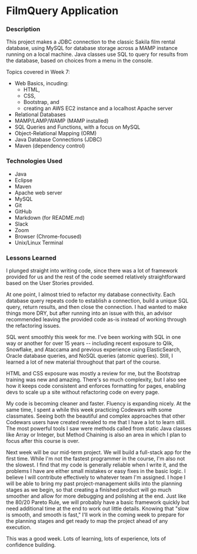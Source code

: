 # FilmQuery Application

### Description

This project makes a JDBC connection to the classic Sakila film rental database, using MySQL for database storage across a MAMP instance running on a local machine.  Java classes use SQL to query for results from the database, based on choices from a menu in the console.


Topics covered in Week 7:

- Web Basics, incuding:
	- HTML,  
	- CSS,  
	- Bootstrap, and  
	- creating an AWS EC2 instance and a localhost Apache server  
- Relational Databases
- MAMP/LAMP/WAMP (MAMP installed)
- SQL Queries and Functions, with a focus on MySQL
- Object-Relational Mapping (ORM)
- Java Database Connections (JDBC)
- Maven (dependency control)

### Technologies Used

- Java
- Eclipse
- Maven
- Apache web server
- MySQL
- Git
- GitHub
- Markdown (for README.md)
- Slack
- Zoom
- Browser (Chrome-focused)
- Unix/Linux Terminal

### Lessons Learned

I plunged straight into writing code, since there was a lot of framework provided for us and the rest of the code seemed relatively straightforward based on the User Stories provided.

At one point, I almost tried to refactor my database connectivity.  Each database query repeats code to establish a connection, build a unique SQL query, return results, and then close the connection.  I had wanted to make things more DRY, but after running into an issue with this, an advisor recommended leaving the provided code as-is instead of working through the refactoring issues.

SQL went smoothly this week for me.  I've been working with SQL in one way or another for over 15 years -- including recent exposure to Qlik, Snowflake, and Ataccama and previous experience using ElasticSearch, Oracle database queries, and NoSQL queries (atomic queries).  Still, I learned a lot of new material throughout that part of the course.

HTML and CSS exposure was mostly a review for me, but the Bootstrap training was new and amazing.  There's so much complexity, but I also see how it keeps code consistent and enforces formatting for pages, enabling devs to scale up a site without refactoring code on every page.

My code is becoming cleaner and faster.  Fluency is expanding nicely.  At the same time, I spent a while this week practicing Codewars with some classmates.  Seeing both the beautiful and complex approaches that other Codewars users have created revealed to me that I have a lot to learn still.  The most powerful tools I saw were methods called from static Java classes like Array or Integer, but Method Chaining is also an area in which I plan to focus after this course is over.

Next week will be our mid-term project.  We will build a full-stack app for the first time.  While I'm not the fastest programmer in the course, I'm also not the slowest.  I find that my code is generally reliable when I write it, and the problems I have are either small mistakes or easy fixes in the basic logic. I believe I will contribute effectively to whatever team I'm assigned.  I hope I will be able to bring my past project-management skills into the planning stages as we begin, so that creating a finished product will go much smoother and allow for more debugging and polishing at the end.  Just like the 80/20 Pareto Rule, we will probably have a basic framework quickly but need additional time at the end to work out little details.  Knowing that "slow is smooth, and smooth is fast," I'll work in the coming week to prepare for the planning stages and get ready to map the project ahead of any execution.

This was a good week.  Lots of learning, lots of experience, lots of confidence building.

